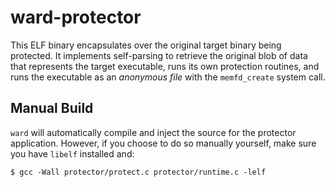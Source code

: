 # ward-protector

This ELF binary encapsulates over the original target binary being protected. It implements self-parsing to retrieve the original blob of data that represents the target executable, runs its own protection routines, and runs the executable as an _anonymous file_ with the `memfd_create` system call.

## Manual Build

`ward` will automatically compile and inject the source for the protector application. However, if you choose to do so manually yourself, make sure you have `libelf` installed and:

```
$ gcc -Wall protector/protect.c protector/runtime.c -lelf
```
